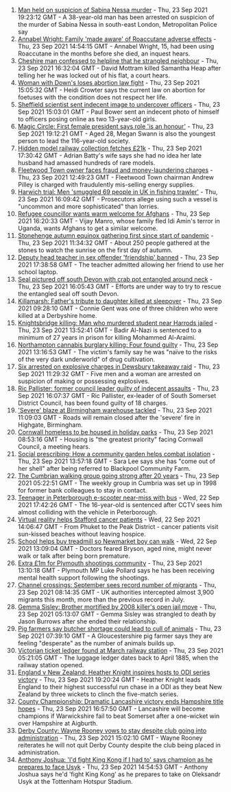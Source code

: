 1. [Man held on suspicion of Sabina Nessa murder](https://www.bbc.co.uk/news/uk-england-58671588?at_medium=RSS&at_campaign=KARANGA) - Thu, 23 Sep 2021 19:23:12 GMT - A 38-year-old man has been arrested on suspicion of the murder of Sabina Nessa in south-east London, Metropolitan Police say
2. [Annabel Wright: Family 'made aware' of Roaccutane adverse effects](https://www.bbc.co.uk/news/uk-england-york-north-yorkshire-58665960?at_medium=RSS&at_campaign=KARANGA) - Thu, 23 Sep 2021 14:54:15 GMT - Annabel Wright, 15, had been using Roaccutane in the months before she died, an inquest hears.
3. [Cheshire man confessed to helpline that he strangled neighbour](https://www.bbc.co.uk/news/uk-england-manchester-58664781?at_medium=RSS&at_campaign=KARANGA) - Thu, 23 Sep 2021 16:32:04 GMT - David Mottram killed Samantha Heap after telling her he was locked out of his flat, a court hears.
4. [Woman with Down's loses abortion law fight](https://www.bbc.co.uk/news/uk-england-coventry-warwickshire-58662846?at_medium=RSS&at_campaign=KARANGA) - Thu, 23 Sep 2021 15:05:32 GMT - Heidi Crowter says the current law on abortion for foetuses with the condition does not respect her life.
5. [Sheffield scientist sent indecent image to undercover officers](https://www.bbc.co.uk/news/uk-england-south-yorkshire-58666502?at_medium=RSS&at_campaign=KARANGA) - Thu, 23 Sep 2021 15:03:01 GMT - Paul Bower sent an indecent photo of himself to officers posing online as two 13-year-old girls.
6. [Magic Circle: First female president says role 'is an honour'](https://www.bbc.co.uk/news/uk-england-london-58667304?at_medium=RSS&at_campaign=KARANGA) - Thu, 23 Sep 2021 19:12:21 GMT - Aged 28, Megan Swann is also the youngest person to lead the 116-year-old society.
7. [Hidden model railway collection fetches £21k](https://www.bbc.co.uk/news/uk-england-humber-58668109?at_medium=RSS&at_campaign=KARANGA) - Thu, 23 Sep 2021 17:30:42 GMT - Adrian Batty's wife says she had no idea her late husband had amassed hundreds of rare models.
8. [Fleetwood Town owner faces fraud and money-laundering charges](https://www.bbc.co.uk/news/uk-england-lancashire-58664777?at_medium=RSS&at_campaign=KARANGA) - Thu, 23 Sep 2021 12:49:23 GMT - Fleetwood Town chairman Andrew Pilley is charged with fraudulently mis-selling energy supplies.
9. [Harwich trial: Men 'smuggled 69 people in UK in fishing trawler'](https://www.bbc.co.uk/news/uk-england-essex-58653640?at_medium=RSS&at_campaign=KARANGA) - Thu, 23 Sep 2021 16:09:42 GMT - Prosecutors allege using such a vessel is "uncommon and more sophisticated" than lorries.
10. [Refugee councillor wants warm welcome for Afghans](https://www.bbc.co.uk/news/uk-england-wiltshire-58663282?at_medium=RSS&at_campaign=KARANGA) - Thu, 23 Sep 2021 16:20:33 GMT - Vijay Manro, whose family fled Idi Amin's terror in Uganda, wants Afghans to get a similar welcome.
11. [Stonehenge autumn equinox gathering first since start of pandemic](https://www.bbc.co.uk/news/uk-england-wiltshire-58662905?at_medium=RSS&at_campaign=KARANGA) - Thu, 23 Sep 2021 11:34:32 GMT - About 250 people gathered at the stones to watch the sunrise on the first day of autumn.
12. [Deputy head teacher in sex offender 'friendship' banned](https://www.bbc.co.uk/news/uk-england-shropshire-58666101?at_medium=RSS&at_campaign=KARANGA) - Thu, 23 Sep 2021 17:38:58 GMT - The teacher admitted allowing her friend to use her school laptop.
13. [Seal pictured off south Devon with crab pot entangled around neck](https://www.bbc.co.uk/news/uk-england-devon-58668061?at_medium=RSS&at_campaign=KARANGA) - Thu, 23 Sep 2021 16:05:43 GMT - Efforts are under way to try to rescue the entangled seal off south Devon.
14. [Killamarsh: Father's tribute to daughter killed at sleepover](https://www.bbc.co.uk/news/uk-england-derbyshire-58662091?at_medium=RSS&at_campaign=KARANGA) - Thu, 23 Sep 2021 09:28:10 GMT - Connie Gent was one of three children who were killed at a Derbyshire home.
15. [Knightsbridge killing: Man who murdered student near Harrods jailed](https://www.bbc.co.uk/news/uk-england-london-58667299?at_medium=RSS&at_campaign=KARANGA) - Thu, 23 Sep 2021 13:52:41 GMT - Badir Al-Nazi is sentenced to a minimum of 27 years in prison for killing Mohammed Al-Araimi.
16. [Northampton cannabis burglary killing: Four found guilty](https://www.bbc.co.uk/news/uk-england-northamptonshire-58656978?at_medium=RSS&at_campaign=KARANGA) - Thu, 23 Sep 2021 13:16:53 GMT - The victim's family say he was "naïve to the risks of the very dark underworld" of drug cultivation.
17. [Six arrested on explosive charges in Dewsbury takeaway raid](https://www.bbc.co.uk/news/uk-england-leeds-58665221?at_medium=RSS&at_campaign=KARANGA) - Thu, 23 Sep 2021 11:29:32 GMT - Five men and a woman are arrested on suspicion of making or possessing explosives.
18. [Ric Pallister: former council leader guilty of indecent assaults](https://www.bbc.co.uk/news/uk-england-bristol-58668808?at_medium=RSS&at_campaign=KARANGA) - Thu, 23 Sep 2021 16:07:37 GMT - Ric Pallister, ex-leader of of South Somerset District Council, has been found guilty of 18 charges.
19. ['Severe' blaze at Birmingham warehouse tackled](https://www.bbc.co.uk/news/uk-england-birmingham-58627850?at_medium=RSS&at_campaign=KARANGA) - Thu, 23 Sep 2021 11:09:03 GMT - Roads will remain closed after the 'severe' fire in Highgate, Birmingham.
20. [Cornwall homeless to be housed in holiday parks](https://www.bbc.co.uk/news/uk-england-cornwall-58652903?at_medium=RSS&at_campaign=KARANGA) - Thu, 23 Sep 2021 08:53:16 GMT - Housing is "the greatest priority" facing Cornwall Council, a meeting hears.
21. [Social prescribing: How a community garden helps combat isolation](https://www.bbc.co.uk/news/uk-england-lancashire-58661554?at_medium=RSS&at_campaign=KARANGA) - Thu, 23 Sep 2021 13:57:18 GMT - Sara Lee says she has "come out of her shell" after being referred to Blackpool Community Farm.
22. [The Cumbrian walking group going strong after 20 years](https://www.bbc.co.uk/news/uk-england-cumbria-58642000?at_medium=RSS&at_campaign=KARANGA) - Thu, 23 Sep 2021 05:22:51 GMT - The weekly group in Cumbria was set up in 1998 for former bank colleagues to stay in contact.
23. [Teenager in Peterborough e-scooter near-miss with bus](https://www.bbc.co.uk/news/uk-england-cambridgeshire-58654958?at_medium=RSS&at_campaign=KARANGA) - Wed, 22 Sep 2021 17:42:26 GMT - The 16-year-old is sentenced after CCTV sees him almost colliding with the vehicle in Peterborough.
24. [Virtual reality helps Stafford cancer patients](https://www.bbc.co.uk/news/uk-england-stoke-staffordshire-58654320?at_medium=RSS&at_campaign=KARANGA) - Wed, 22 Sep 2021 14:06:47 GMT - From Phuket to the Peak District - cancer patients visit sun-kissed beaches without leaving hospice.
25. [School helps buy treadmill so Newmarket boy can walk](https://www.bbc.co.uk/news/uk-england-suffolk-58654956?at_medium=RSS&at_campaign=KARANGA) - Wed, 22 Sep 2021 13:09:04 GMT - Doctors feared Bryson, aged nine, might never walk or talk after being born premature.
26. [Extra £1m for Plymouth shootings community](https://www.bbc.co.uk/news/uk-england-devon-58658052?at_medium=RSS&at_campaign=KARANGA) - Thu, 23 Sep 2021 13:10:18 GMT - Plymouth MP Luke Pollard says he has been receiving mental health support following the shootings.
27. [Channel crossings: September sees record number of migrants](https://www.bbc.co.uk/news/uk-england-kent-58661947?at_medium=RSS&at_campaign=KARANGA) - Thu, 23 Sep 2021 08:14:35 GMT - UK authorities intercepted almost 3,900 migrants this month, more than the previous record in July.
28. [Gemma Sisley: Brother mortified by 2008 killer's open jail move](https://www.bbc.co.uk/news/uk-england-beds-bucks-herts-58653635?at_medium=RSS&at_campaign=KARANGA) - Thu, 23 Sep 2021 05:13:07 GMT - Gemma Sisley was strangled to death by Jason Burrows after she ended their relationship.
29. [Pig farmers say butcher shortage could lead to cull of animals](https://www.bbc.co.uk/news/uk-england-gloucestershire-58658602?at_medium=RSS&at_campaign=KARANGA) - Thu, 23 Sep 2021 07:39:10 GMT - A Gloucestershire pig farmer says they are feeling "desperate" as the number of animals builds up.
30. [Victorian ticket ledger found at March railway station](https://www.bbc.co.uk/news/uk-england-cambridgeshire-58657984?at_medium=RSS&at_campaign=KARANGA) - Thu, 23 Sep 2021 05:21:05 GMT - The luggage ledger dates back to April 1885, when the railway station opened.
31. [England v New Zealand: Heather Knight inspires hosts to ODI series victory](https://www.bbc.co.uk/sport/cricket/58671690?at_medium=RSS&at_campaign=KARANGA) - Thu, 23 Sep 2021 19:20:24 GMT - Heather Knight leads England to their highest successful run chase in a ODI as they beat New Zealand by three wickets to clinch the five-match series.
32. [County Championship: Dramatic Lancashire victory ends Hampshire title hopes](https://www.bbc.co.uk/sport/cricket/58664902?at_medium=RSS&at_campaign=KARANGA) - Thu, 23 Sep 2021 16:57:50 GMT - Lancashire will become champions if Warwickshire fail to beat Somerset after a one-wicket win over Hampshire at Aigburth.
33. [Derby County: Wayne Rooney vows to stay despite club going into administration](https://www.bbc.co.uk/sport/football/58665019?at_medium=RSS&at_campaign=KARANGA) - Thu, 23 Sep 2021 15:02:10 GMT - Wayne Rooney reiterates he will not quit Derby County despite the club being placed in administration.
34. [Anthony Joshua: 'I'd fight King Kong if I had to' says champion as he prepares to face Usyk](https://www.bbc.co.uk/sport/boxing/58659640?at_medium=RSS&at_campaign=KARANGA) - Thu, 23 Sep 2021 14:54:53 GMT - Anthony Joshua says he'd 'fight King Kong' as he prepares to take on Oleksandr Usyk at the Tottenham Hotspur Stadium.

